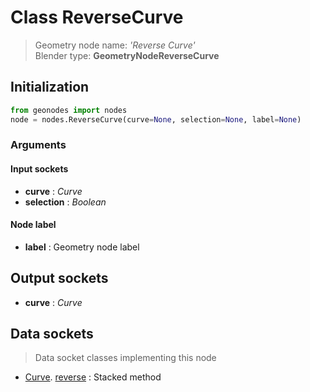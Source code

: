 
# Class ReverseCurve

> Geometry node name: _'Reverse Curve'_<br>Blender type:  **GeometryNodeReverseCurve**

## Initialization


```python
from geonodes import nodes
node = nodes.ReverseCurve(curve=None, selection=None, label=None)
```


### Arguments


#### Input sockets



- **curve** : _Curve_
- **selection** : _Boolean_



#### Node label



- **label** : Geometry node label



## Output sockets



- **curve** : _Curve_



## Data sockets

> Data socket classes implementing this node


- [Curve](aaa). [reverse](bbb) : Stacked method


